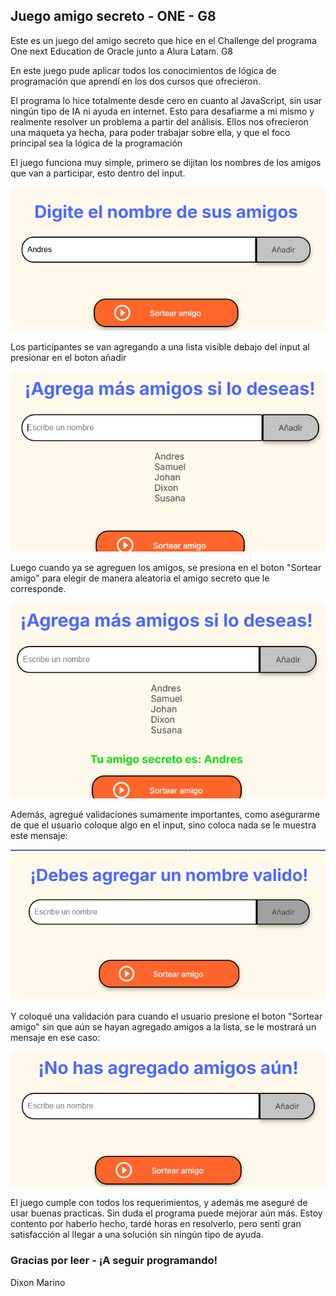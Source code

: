 <h2>Juego amigo secreto - ONE - G8</h2>

<p>Este es un juego del amigo secreto que hice en el Challenge del programa One next Education de Oracle junto a Alura Latam. G8</p>

<p>En este juego pude aplicar todos los conocimientos de lógica de programación que aprendí en los dos cursos que ofrecieron.</p>

<p>El programa lo hice totalmente desde cero en cuanto al JavaScript, sin usar ningún tipo de IA ni ayuda en internet. Esto para desafiarme a mi mismo y realmente resolver un problema a partir del análisis. Ellos nos ofrecieron una maqueta ya hecha, para poder trabajar sobre ella, y que el foco principal sea la lógica de la programación</p>

<p>El juego funciona muy simple, primero se dijitan los nombres de los amigos que van a participar, esto dentro del input.</p>

<img src="assets/Captura.PNG">

<p>Los participantes se van agregando a una lista visible debajo del input al presionar en el boton añadir</p>

<img src="assets/Captura2.PNG">

<p>Luego cuando ya se agreguen los amigos, se presiona en el boton "Sortear amigo" para elegir de manera aleatoria el amigo secreto que le corresponde.</p>

<img src="assets/Captura3.PNG">

<p>Además, agregué validaciones sumamente importantes, como asegurarme de que el usuario coloque algo en el input, sino coloca nada se le muestra este mensaje: </p>

<img src="assets/Captura4.PNG">

<p>Y coloqué una validación para cuando el usuario presione el boton "Sortear amigo" sin que aún se hayan agregado amigos a la lista, se le mostrará un mensaje en ese caso: </p>

<img src="assets/Captura5.PNG">

<p>El juego cumple con todos los requerimientos, y además me aseguré de usar buenas practicas. Sin duda el programa puede mejorar aún más. Estoy contento por haberlo hecho, tardé horas en resolverlo, pero sentí gran satisfacción al llegar a una solución sin ningún tipo de ayuda.</p>

<h3>Gracias por leer - ¡A seguir programando!</h3>

Dixon Marino
